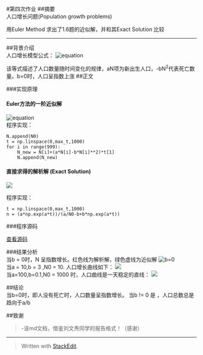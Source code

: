 

#第四次作业
##摘要  
人口增长问题(Population growth problems)

用Euler Method 求出了1.6题的近似解，并和其Exact Solution 比较

-----
##背景介绍  
人口增长模型公式：
![equation](https://raw.githubusercontent.com/whuCanon/computationalphysics_N2013301020085/master/chapter1/Resource/formula1.png)

该等式描述了人口数量随时间变化的规律，aN项为新出生人口，-bN<sup>2</sup>代表死亡数量。b=0时，人口呈指数上涨
##正文

###实现原理  

#### Euler方法的一阶近似解
![equation](https://raw.githubusercontent.com/whuCanon/computationalphysics_N2013301020085/master/chapter1/Resource/formula2.png)  
程序实现：
 
    N.append(N0)
    t = np.linspace(0,max_t,1000)
    for i in range(999):
        N_new = N[i]+(a*N[i]-b*N[i]**2)*t[1]
        N.append(N_new)
        
#### 直接求得的解析解 (Exact Solution)
![](http://i.imgur.com/OABFxtC.png)

程序实现：

    t = np.linspace(0,max_t,1000)
    n = (a*np.exp(a*t))/(a/N0-b+b*np.exp(a*t)) 

###程序源码
	
[查看源码](https://github.com/breakingDboy/computational_physics_2013301020120/blob/master/population/population_growth)
	
###结果分析  
当b = 0时，N 呈指数增长。红色线为解析解，绿色虚线为近似解
![b=0](http://i.imgur.com/OG7UlaD.png)		
当a = 10,b = 3 ,N0 = 10. 人口增长曲线如下：
![](http://i.imgur.com/J4ErPHg.png)		
当a=100,b=0.1,N0 = 1000 时，人口曲线是一天稳定的直线：
![](http://i.imgur.com/l9LorWT.png)				
																																																																																			

##结论  
当b=0时，即人没有死亡时，人口数量呈指数增长。
当b != 0 是 ，人口总数总是趋向于a/b 


##致谢
>-该md文档，借鉴刘文焘同学的报告格式！（感谢）

------
> Written with [StackEdit](https://stackedit.io/).
